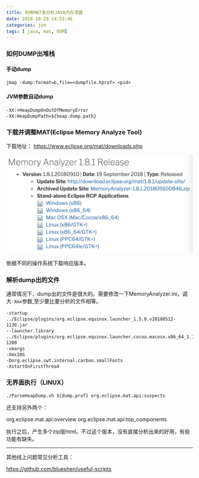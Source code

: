 ```yaml
---
title: 利用MAT来分析JAVA内存泄露
date: 2018-10-29 14:53:46
categories: jvm
tags: [ java, mat, OOM]
---
```


### 如何DUMP出堆栈
#### 手动dump
	jmap -dump:format=b,file=<dumpfile.hprof> <pid>
	
#### JVM参数自动dump

	-XX:+HeapDumpOnOutOfMemoryError
	-XX:HeapDumpPath=${heap.dump.path}


### 下载并调整MAT(Eclipse Memory Analyze Tool)	
下载地址： <https://www.eclipse.org/mat/downloads.php>

![](/images/blog/mat/mat-for-java.jpg)

依据不同的操作系统下载响应版本。

<!--more-->
### 解析dump出的文件
通常情况下，dump出的文件是很大的。需要修改一下MemoryAnalyzer.ini，调大`-Xmx`参数,至少要比要分析的文件相等。

	-startup
	../Eclipse/plugins/org.eclipse.equinox.launcher_1.5.0.v20180512-1130.jar
	--launcher.library
	../Eclipse/plugins/org.eclipse.equinox.launcher.cocoa.macosx.x86_64_1.1.700.v20180518-1200
	-vmargs
	-Xmx10G
	-Dorg.eclipse.swt.internal.carbon.smallFonts
	-XstartOnFirstThread

### 无界面执行（LINUX）

	./ParseHeapDump.sh ${dump.prof} org.eclipse.mat.api:suspects

还支持另外两个：
	
org.eclipse.mat.api:overview
org.eclipse.mat.api:top_components

执行之后，产生多个zip版html。不过这个版本，没有直接分析出来的好用，有些功能有缺失。


---

其他线上问题常见分析工具：

<https://github.com/blueshen/useful-scripts>